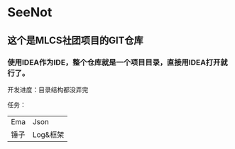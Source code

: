 # SeeNot
## 这个是MLCS社团项目的GIT仓库
### 使用IDEA作为IDE，整个仓库就是一个项目目录，直接用IDEA打开就行了。

开发进度：目录结构都没弄完

任务：
<table>
    <tr>
        <td>Ema</td>
		<td>Json</td>
    </tr>
    <tr>
        <td>锤子</td>
		<td>Log&框架</td>
    </tr>
</table>
